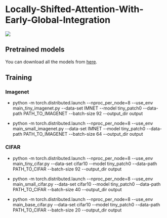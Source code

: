 # Locally-Shifted-Attention-With-Early-Global-Integration

![](figures/pipeline.svg)
## Pretrained models
You can download all the models from [here](https://drive.google.com/drive/folders/19NyfUxEebz_QanA99m_KIgIbPR5QY0OL?usp=sharing).


## Training
### Imagenet
* python -m torch.distributed.launch --nproc_per_node=8  --use_env main_tiny_imagenet.py --data-set IMNET --model tiny_patch0 --data-path PATH_TO_IMAGENET --batch-size 92 --output_dir output

* python -m torch.distributed.launch --nproc_per_node=8  --use_env main_small_imagenet.py --data-set IMNET --model tiny_patch0 --data-path PATH_TO_IMAGENET --batch-size 64 --output_dir output

### CIFAR
* python -m torch.distributed.launch --nproc_per_node=8  --use_env main_tiny_cifar.py --data-set cifar10 --model tiny_patch0 --data-path PATH_TO_CIFAR --batch-size 92 --output_dir output

* python -m torch.distributed.launch --nproc_per_node=8  --use_env main_small_cifar.py --data-set cifar10 --model tiny_patch0 --data-path PATH_TO_CIFAR --batch-size 40 --output_dir output

* python -m torch.distributed.launch --nproc_per_node=8  --use_env main_base_cifar.py --data-set cifar10 --model tiny_patch0 --data-path PATH_TO_CIFAR --batch-size 20 --output_dir output
